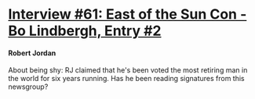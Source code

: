 # [Interview #61: East of the Sun Con - Bo Lindbergh, Entry #2](https://www.theoryland.com/intvmain.php?i=61#2)

#### Robert Jordan

About being shy: RJ claimed that he's been voted the most retiring man in the world for six years running. Has he been reading signatures from this newsgroup?

